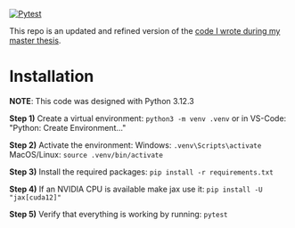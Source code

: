 [![Pytest](https://github.com/JuliusRye/CDSC-ML-search/actions/workflows/tests.yml/badge.svg)](https://github.com/JuliusRye/CDSC-ML-search/actions/workflows/tests.yml)

This repo is an updated and refined version of the [code I wrote during my master thesis](https://github.com/JuliusRye/QEC).

# Installation

**NOTE**: This code was designed with Python 3.12.3 

**Step 1)** Create a virtual environment:
`python3 -m venv .venv` or in VS-Code: "Python: Create Environment..."

**Step 2)** Activate the environment:
Windows: `.venv\Scripts\activate`
MacOS/Linux: `source .venv/bin/activate`

**Step 3)** Install the required packages:
`pip install -r requirements.txt`

**Step 4)** If an NVIDIA CPU is available make jax use it:
`pip install -U "jax[cuda12]"`

**Step 5)** Verify that everything is working by running:
`pytest`